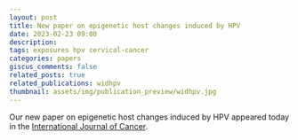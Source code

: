 ```yaml
---
layout: post
title: New paper on epigenetic host changes induced by HPV
date: 2023-02-23 09:00
description: 
tags: exposures hpv cervical-cancer
categories: papers
giscus_comments: false
related_posts: true
related_publications: widhpv
thumbnail: assets/img/publication_preview/widhpv.jpg
---
```


Our new paper on epigenetic host changes induced by HPV appeared today in the [International Journal of Cancer](https://doi.org/10.1002/ijc.34477).